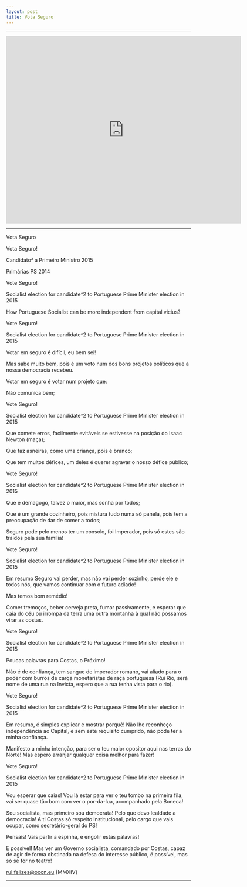 ```yaml
---
layout: post
title: Vota Seguro
---
```


<hr>
<iframe src="https://docs.google.com/presentation/d/1b2aofN6Zp8f8gulQUJT7LXUnKhaLW3Jeh5jNpbwVkh4/embed?start=true&loop=true&delayms=5000" frameborder="0" width="640" height="509" allowfullscreen="true" mozallowfullscreen="true" webkitallowfullscreen="true"></iframe>
<hr>
Vota Seguro



Vota Seguro!

Candidato² a Primeiro Ministro 2015 





Primárias PS 2014

















Vote Seguro!





Socialist election for candidate^2 to Portuguese Prime Minister election in 2015





How Portuguese Socialist can be  more independent from capital vicius?











Vote Seguro!





Socialist election for candidate^2 to Portuguese Prime Minister election in 2015





Votar em seguro é difícil, eu bem sei!





Mas sabe muito bem, pois é um voto num dos bons projetos políticos que a nossa democracia recebeu.











Votar em seguro é votar num projeto que:





Não comunica bem;











Vote Seguro!





Socialist election for candidate^2 to Portuguese Prime Minister election in 2015





Que comete erros, facilmente evitáveis se estivesse na posição do Isaac Newton (maça);





Que faz asneiras, como uma criança, pois é branco;





Que tem muitos défices, um deles é querer agravar o nosso défice público;











Vote Seguro!





Socialist election for candidate^2 to Portuguese Prime Minister election in 2015





Que é demagogo, talvez o maior, mas sonha por todos;





Que é um grande cozinheiro, pois mistura tudo numa só panela, pois tem a preocupação de dar de comer a todos;





Seguro pode pelo menos ter um consolo, foi Imperador, pois só estes são traídos pela sua família!











Vote Seguro!





Socialist election for candidate^2 to Portuguese Prime Minister election in 2015





Em resumo Seguro vai perder, mas não vai perder sozinho, perde ele e todos nós, que vamos continuar com o futuro adiado! 





Mas temos bom remédio!





Comer tremoços, beber cerveja preta, fumar passivamente, e esperar que caia do céu ou irrompa da terra uma outra montanha à qual não possamos virar as costas.











Vote Seguro!





Socialist election for candidate^2 to Portuguese Prime Minister election in 2015





Poucas palavras para Costas, o Próximo!





Não é de confiança, tem sangue de imperador romano, vai aliado para o poder com burros de carga monetaristas de raça portuguesa (Rui Rio, será nome de uma rua na Invicta, espero que a rua tenha vista para o rio).

















Vote Seguro!





Socialist election for candidate^2 to Portuguese Prime Minister election in 2015





Em resumo, é simples explicar e mostrar porquê! Não lhe reconheço independência ao Capital, e sem este requisito cumprido, não pode ter a minha confiança.





Manifesto a minha intenção, para ser o teu maior opositor aqui nas terras do Norte! Mas espero arranjar qualquer coisa melhor para fazer!











Vote Seguro!





Socialist election for candidate^2 to Portuguese Prime Minister election in 2015





Vou esperar que caias! Vou lá estar para ver o teu tombo na primeira fila, vai ser quase tão bom com ver o por-da-lua, acompanhado pela Boneca!





Sou socialista, mas primeiro sou democrata! Pelo que devo lealdade a democracia! A ti Costas só respeito institucional, pelo cargo que vais ocupar, como secretário-geral do PS! 











Pensais! Vais partir a espinha, e engolir estas palavras! 





É possível! Mas ver um Governo socialista, comandado por Costas, capaz de agir de forma obstinada na defesa do interesse público, é possível, mas só se for no teatro!





rui.felizes@oocn.eu {MMXIV}






<hr>
